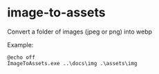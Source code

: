 # image-to-assets
Convert a folder of images (jpeg or png) into webp

Example:

```console
@echo off
ImageToAssets.exe ..\docs\img .\assets\img
```
